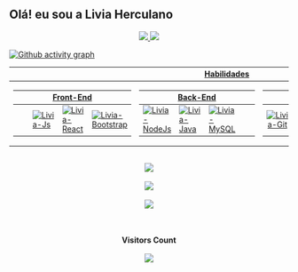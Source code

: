 ## Olá! eu sou a Livia Herculano

<div align="center">
  <a href="https://github.com/liviaher">
  <img height="180em" src="https://github-readme-stats.vercel.app/api?username=liviaher&show_icons=true&theme=dracula&i&show_icons=true&include_all_commits=true&hide_border=true"/>
  <img height="180em" src="https://github-readme-stats.vercel.app/api/top-langs/?username=liviaher&theme=dracula&hide_border=true&layout=compact&langs_count=10"/>
</div>
 
![Github activity graph](https://github-readme-activity-graph.cyclic.app/graph?username=liviaher&theme=darcula&hide_border=true)

<div>
 <table>
  <thead>
    <tr>
      <th colspan="3">Habilidades</th>
    </tr>
  </thead>
  <tbody>
    <tr>
      <td>
        <!-- Tabela Front-end -->
        <table>
          <thead>
            <tr>
              <th colspan="5">Front-End</th>
            </tr>
          </thead>
          <tbody>
            <tr>
              <td><img align="center" alt="Livia-HTML" height="34" width="34" src="https://raw.githubusercontent.com/devicons/devicon/master/icons/html5/html5-original.svg"></td>
              <td><img align="center" alt="Livia-CSS" height="34" width="34" src="https://raw.githubusercontent.com/devicons/devicon/master/icons/css3/css3-original.svg"></td>
              <td><img align="center" alt="Livia-Js" height="34" width="34" src="https://cdn.jsdelivr.net/gh/devicons/devicon/icons/javascript/javascript-original.svg"></td>
              <td><img align="center" alt="Livia-React" height="34" width="34" src="https://cdn.jsdelivr.net/gh/devicons/devicon/icons/react/react-original.svg"></td>
              <td><img align="center" alt="Livia-Bootstrap" height="34" width="34" src="https://cdn.jsdelivr.net/gh/devicons/devicon/icons/bootstrap/bootstrap-original.svg"></td>
            </tr>
          </tbody>
        </table>
      </td>
      <td>
        <!-- Tabela Back-end -->
        <table>
          <thead>
            <tr>
              <th colspan="5">Back-End</th>
            </tr>
          </thead>
          <tbody>
            <tr>
              <td><img align="center" alt="Livia-NodeJs" height="34" width="34" src="https://cdn.jsdelivr.net/gh/devicons/devicon/icons/nodejs/nodejs-plain.svg"></td>
              <td><img align="center" alt="Livia-Java" height="34" width="34" src="https://cdn.jsdelivr.net/gh/devicons/devicon/icons/java/java-original.svg"></td>
              <td><img align="center" alt="Livia-MySQL" height="34" width="34" src="https://cdn.jsdelivr.net/gh/devicons/devicon/icons/mysql/mysql-original.svg"></td>
              <td><img align="center" alt="Livia-Python" height="34" width="34" src="https://raw.githubusercontent.com/devicons/devicon/master/icons/python/python-original.svg"></td>
              <td><img align="center" alt="Livia-C#" height="34" width="34" src="https://raw.githubusercontent.com/devicons/devicon/master/icons/csharp/csharp-original.svg"></td>
            </tr>
          </tbody>
        </table>
      </td>
      <td>
        <!-- Tabela Ferramentas -->
        <table>
          <thead>
            <tr>
              <th colspan="5">Ferramentas:</th>
            </tr>
          </thead>
        <tbody>
            <tr>
              <td align="center"><img alt="Livia-Git" height="34" width="34" src="https://cdn.jsdelivr.net/gh/devicons/devicon/icons/git/git-original.svg"></td>
              <td align="center"><img alt="Livia-Figma" height="34" width="34" src="https://cdn.jsdelivr.net/gh/devicons/devicon/icons/figma/figma-original.svg"></td>
              <td align="center"><img alt="Livia-SpringBoot" height="34" width="34" src="https://cdn.jsdelivr.net/gh/devicons/devicon/icons/spring/spring-original.svg"></td>
              <td align="center"><img alt="Livia-VScode" height="34" width="34" src="https://cdn.jsdelivr.net/gh/devicons/devicon/icons/vscode/vscode-original.svg"></td>
              <td align="center"><img alt="Livia-GitHub" height="34" width="34" src="https://cdn.jsdelivr.net/gh/devicons/devicon/icons/github/github-original.svg"></td>
            </tr>
          </tbody>
        </table>
 </table>
</div>

##

<div align="center"> 
  <a href="https://www.instagram.com/liv0s" target="_blank"><img src="https://img.shields.io/badge/-Instagram-%23E4405F?style=for-the-badge&logo=instagram&logoColor=white" target="_blank"></a>
 
  <a href = "mailto:liviaher.oliveira@gmail.com"><img src="https://img.shields.io/badge/-Gmail-%23333?style=for-the-badge&logo=gmail&logoColor=white" target="_blank"></a>

  <a href="https://www.linkedin.com/in/livia-herculano-9734331b4/" target="_blank"><img src="https://img.shields.io/badge/-LinkedIn-%230077B5?style=for-the-badge&logo=linkedin&logoColor=white" target="_blank"></a> 
</div>

<div align="center">
<br><p align="centre"><b>Visitors Count</b></p>  
<p align="center"><img align="center" src="https://profile-counter.glitch.me/{liviaher}/count.svg" /></p> 
<br>
</div>
